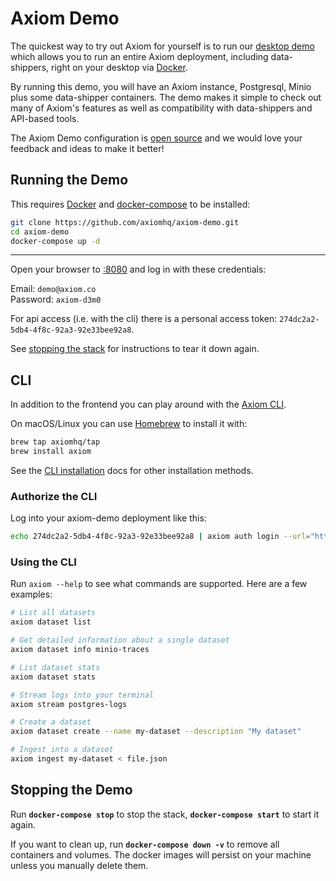 
<div class="axi-header">
  <h1>Axiom Demo</h1>
</div>

The quickest way to try out Axiom for yourself is to run our [desktop demo](https://github.com/axiomhq/axiom-demo) which allows you to run an entire Axiom deployment, including data-shippers, right on your desktop via [Docker](https://docker.com).

By running this demo, you will have an Axiom instance, Postgresql, Minio plus some data-shipper containers. The demo makes it simple to check out many of Axiom's features as well as compatibility with data-shippers and API-based tools.

The Axiom Demo configuration is [open source](https://github.com/axiomhq/axiom-demo) and we would love your feedback and ideas to make it better!


## Running the Demo

This requires [Docker] and [docker-compose] to be installed:

```sh
git clone https://github.com/axiomhq/axiom-demo.git
cd axiom-demo
docker-compose up -d
```

---

Open your browser to [:8080] and log in with these
credentials:

Email: `demo@axiom.co`  
Password: `axiom-d3m0`

For api access (i.e. with the cli) there is a personal access token:
`274dc2a2-5db4-4f8c-92a3-92e33bee92a8`.

See [stopping the stack](#stopping-the-stack) for instructions to tear it down
again.

## CLI

In addition to the frontend you can play around with the
[Axiom CLI].

On macOS/Linux you can use [Homebrew] to install it with:

```sh
brew tap axiomhq/tap
brew install axiom
```

See the [CLI installation](https://github.com/axiomhq/cli) docs for other installation methods.

### Authorize the CLI

Log into your axiom-demo deployment like this:
```sh
echo 274dc2a2-5db4-4f8c-92a3-92e33bee92a8 | axiom auth login --url="http://localhost:8080" --alias="axiom-demo" --token-stdin --token-type personal -f
```

### Using the CLI

Run `axiom --help` to see what commands are supported. Here are a few examples:

```sh
# List all datasets
axiom dataset list

# Get detailed information about a single dataset
axiom dataset info minio-traces

# List dataset stats
axiom dataset stats

# Stream logs into your terminal
axiom stream postgres-logs

# Create a dataset
axiom dataset create --name my-dataset --description "My dataset"

# Ingest into a dataset
axiom ingest my-dataset < file.json
```

## Stopping the Demo

Run **`docker-compose stop`** to stop the stack, **`docker-compose start`** to start
it again.

If you want to clean up, run **`docker-compose down -v`** to remove all containers
and volumes. The docker images will persist on your machine unless you manually
delete them.

[Docker]: https://docs.docker.com/engine/install/
[docker-compose]: https://docs.docker.com/compose/install/
[Homebrew]: https://brew.sh
[Axiom CLI]: https://github.com/axiomhq/cli
[CLI installation]: https://github.com/axiomhq/cli#installation
[:8080]: http://localhost:8080
